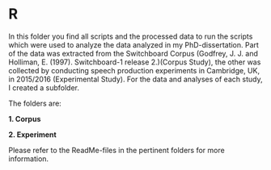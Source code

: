 # R

In this folder you find all scripts and the processed data to run the scripts which were used to analyze the data analyzed in my
PhD-dissertation. Part of the data was extracted from the Switchboard Corpus (Godfrey, J. J. and Holliman, E. (1997). Switchboard-1 release 2.)(Corpus Study), the other was collected by conducting speech production experiments in Cambridge, UK, in 2015/2016 (Experimental Study). For the data and analyses of each study, I created a subfolder. 

The folders are:

**1. Corpus** 

**2. Experiment** 

Please refer to the ReadMe-files in the pertinent folders for more information.
